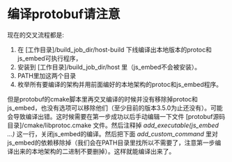 # 编译protobuf请注意

现在的交叉流程都是:

1. 在 [工作目录]/build_job_dir/host-build 下线编译出本地版本的protoc和js_embed可执行程序，
2. 安装到 [工作目录]/build_job_dir/host 里（js_embed不会被安装）。
3. PATH里加这两个目录
4. 枚举所有要编译的架构并用前面编好的本地架构的protoc和js_embed程序。

但是protobuf的cmake脚本里再交叉编译的时候并没有移除掉protoc和js_embed，也没有选项可以移除他们（至少目前的版本3.5.0为止还没有）。可能会导致编译出错。这时候需要在第一步成功以后手动编辑一下文件 [protobuf源码目录]/cmake/libprotoc.cmake 文件。然后注释掉 *add_executable(js_embed ...)* 这一行，关闭js_embed的编译。然后把下面 *add_custom_command* 里对js_embed的依赖移除掉（我们会在PATH目录里找所以不需要了，注意第一步编译出来的本地架构的二进制不要删掉）。这样就能编译出来了。
